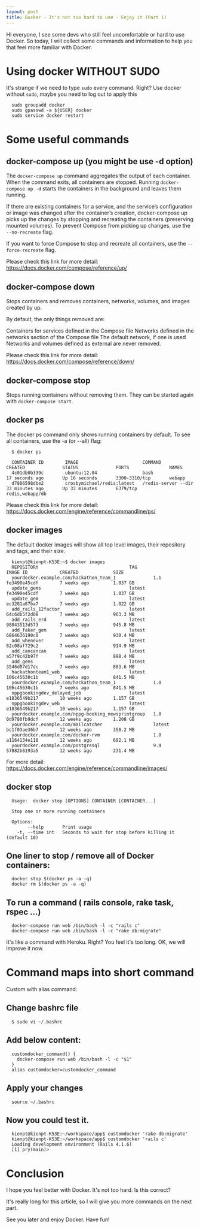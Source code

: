 ```yaml
---
layout: post
title: Docker - It's not too hard to use - Enjoy it (Part 1)
---
```


Hi everyone, I see some devs who still feel uncomfortable or hard to use Docker. So today, I will collect some commands and information to help you that feel more familiar with Docker.

# Using docker WITHOUT SUDO

It's strange if we need to type `sudo` every command. Right? Use docker without `sudo`, maybe you need to log out to apply this

```
  sudo groupadd docker
  sudo gpasswd -a ${USER} docker
  sudo service docker restart
```

# Some useful commands

## docker-compose up (you might be use -d option)

The `docker-compose up` command aggregates the output of each container. When the command exits, all containers are stopped. Running `docker-compose up -d` starts the containers in the background and leaves them running.

If there are existing containers for a service, and the service’s configuration or image was changed after the container’s creation, docker-compose up picks up the changes by stopping and recreating the containers (preserving mounted volumes). To prevent Compose from picking up changes, use the `--no-recreate` flag.

If you want to force Compose to stop and recreate all containers, use the `--force-recreate` flag.

Please check this link for more detail: https://docs.docker.com/compose/reference/up/

## docker-compose down

Stops containers and removes containers, networks, volumes, and images created by up.

By default, the only things removed are:

Containers for services defined in the Compose file Networks defined in the networks section of the Compose file The default network, if one is used Networks and volumes defined as external are never removed.

Please check this link for more detail: https://docs.docker.com/compose/reference/down/

## docker-compose stop

Stops running containers without removing them. They can be started again with `docker-compose start`.

## docker ps

The docker ps command only shows running containers by default. To see all containers, use the -a (or --all) flag:

```
  $ docker ps

  CONTAINER ID        IMAGE                        COMMAND                CREATED              STATUS              PORTS               NAMES
  4c01db0b339c        ubuntu:12.04                 bash                   17 seconds ago       Up 16 seconds       3300-3310/tcp       webapp
  d7886598dbe2        crosbymichael/redis:latest   /redis-server --dir    33 minutes ago       Up 33 minutes       6379/tcp            redis,webapp/db
```

Please check this link for more detail: https://docs.docker.com/engine/reference/commandline/ps/

## docker images

The default docker images will show all top level images, their repository and tags, and their size.

```
  kienpt@kienpt-K53E:~$ docker images
  REPOSITORY                                  TAG                 IMAGE ID            CREATED             SIZE
  yourdocker.example.com/hackathon_team_1              1.1                 fe3490e45cdf        7 weeks ago         1.037 GB
  update_gems                                 latest              fe3490e45cdf        7 weeks ago         1.037 GB
  update_gem                                  latest              ec3281a87ba7        7 weeks ago         1.022 GB
  add_rails_12factor                          latest              64c6db5f2d08        7 weeks ago         963.3 MB
  add_rails_erd                               latest              98843513d573        7 weeks ago         945.8 MB
  add_faker_gem                               latest              6864636190c0        7 weeks ago         930.4 MB
  add_whenever                                latest              82c08af729c2        7 weeks ago         914.9 MB
  add_cancancan                               latest              a57f9c42b97f        7 weeks ago         898.4 MB
  add_gems                                    latest              3546d07d17dc        7 weeks ago         883.6 MB
  hackathonteam1_web                          latest              106c45630c1b        7 weeks ago         841.5 MB
  yourdocker.example.com/hackathon_team_1              1.0                 106c45630c1b        7 weeks ago         841.5 MB
  nppgbookingdev_delayed_job                  latest              e1836549b217        10 weeks ago        1.157 GB
  nppgbookingdev_web                          latest              e1836549b217        10 weeks ago        1.157 GB
  yourdocker.example.com/nppg-booking_newsprintgroup   1.0                 0d9780fb9dcf        12 weeks ago        1.208 GB
  yourdocker.example.com/mailcatcher                   latest              bc1f03ae36b7        12 weeks ago        350.2 MB
  yourdocker.example.com/docker-rvm                    1.0                 a1164134e118        12 weeks ago        692.1 MB
  yourdocker.example.com/postgresql                    9.4                 57882b6193a5        12 weeks ago        231.4 MB
```

For more detail: https://docs.docker.com/engine/reference/commandline/images/

## docker stop

```
  Usage:  docker stop [OPTIONS] CONTAINER [CONTAINER...]

  Stop one or more running containers

  Options:
        --help       Print usage
    -t, --time int   Seconds to wait for stop before killing it (default 10)
```

## One liner to stop / remove all of Docker containers:

```
  docker stop $(docker ps -a -q)
  docker rm $(docker ps -a -q)
```

## To run a command ( rails console, rake task, rspec ...)

```
  docker-compose run web /bin/bash -l -c "rails c"
  docker-compose run web /bin/bash -l -c "rake db:migrate"
```

It's like a command with Heroku. Right? You feel it's too long. OK, we will improve it now.

# Command maps into short command

Custom with alias command:

## Change bashrc file

```
  $ sudo vi ~/.bashrc
```

## Add below content:

```
  customdocker_command() {
    docker-compose run web /bin/bash -l -c "$1"
  }
  alias customdocker=customdocker_command
```

## Apply your changes

```
  source ~/.bashrc
```

## Now you could test it.

```
  kienpt@kienpt-K53E:~/workspace/app$ customdocker 'rake db:migrate'
  kienpt@kienpt-K53E:~/workspace/app$ customdocker 'rails c'
  Loading development environment (Rails 4.1.6)
  [1] pry(main)>
```

# Conclusion

I hope you feel better with Docker. It's not too hard. Is this correct?

It's really long for this article, so I will give you more commands on the next part.

See you later and enjoy Docker. Have fun!